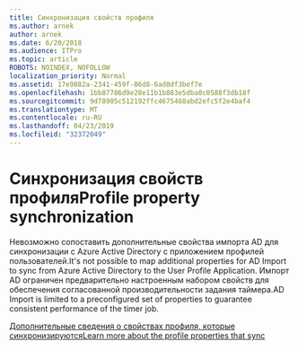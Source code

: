 ```yaml
---
title: Синхронизация свойств профиля
ms.author: arnek
author: arnek
ms.date: 6/20/2018
ms.audience: ITPro
ms.topic: article
ROBOTS: NOINDEX, NOFOLLOW
localization_priority: Normal
ms.assetid: 17e9882a-2341-459f-86d8-6ad8df3bef7e
ms.openlocfilehash: 1bb87786d9e28e11b1b883e5dba0c0588f3db18f
ms.sourcegitcommit: 9d78905c512192ffc4675468abd2efc5f2e4baf4
ms.translationtype: MT
ms.contentlocale: ru-RU
ms.lasthandoff: 04/23/2019
ms.locfileid: "32372049"
---
```

# <a name="profile-property-synchronization"></a><span data-ttu-id="88cc6-102">Синхронизация свойств профиля</span><span class="sxs-lookup"><span data-stu-id="88cc6-102">Profile property synchronization</span></span>

<span data-ttu-id="88cc6-103">Невозможно сопоставить дополнительные свойства импорта AD для синхронизации с Azure Active Directory с приложением профилей пользователей.</span><span class="sxs-lookup"><span data-stu-id="88cc6-103">It's not possible to map additional properties for AD Import to sync from Azure Active Directory to the User Profile Application.</span></span> <span data-ttu-id="88cc6-104">Импорт AD ограничен предварительно настроенным набором свойств для обеспечения согласованной производительности задания таймера.</span><span class="sxs-lookup"><span data-stu-id="88cc6-104">AD Import is limited to a preconfigured set of properties to guarantee consistent performance of the timer job.</span></span>
  
[<span data-ttu-id="88cc6-105">Дополнительные сведения о свойствах профиля, которые синхронизируются</span><span class="sxs-lookup"><span data-stu-id="88cc6-105">Learn more about the profile properties that sync</span></span>](https://go.microsoft.com/fwlink/?linkid=875671)
  

